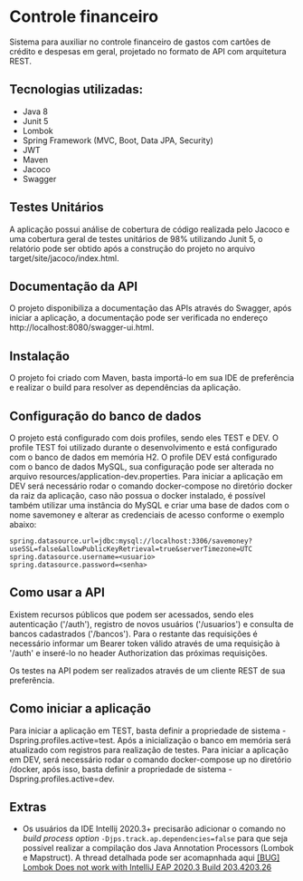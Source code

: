 # Controle financeiro
Sistema para auxiliar no controle financeiro de gastos com cartões de crédito e despesas em geral, projetado no formato de API com arquitetura REST.

## Tecnologias utilizadas:
* Java 8
* Junit 5
* Lombok
* Spring Framework (MVC, Boot, Data JPA, Security)
* JWT
* Maven
* Jacoco
* Swagger

## Testes Unitários
A aplicação possui análise de cobertura de código realizada pelo Jacoco e uma cobertura geral de testes unitários de 98% utilizando Junit 5, o relatório pode ser obtido após a construção do projeto no arquivo target/site/jacoco/index.html.

## Documentação da API
O projeto disponibiliza a documentação das APIs através do Swagger, após iniciar a aplicação, a documentação pode ser verificada no endereço http://localhost:8080/swagger-ui.html.

## Instalação
O projeto foi criado com Maven, basta importá-lo em sua IDE de preferência e realizar o build para resolver as dependências da aplicação.

## Configuração do banco de dados
O projeto está configurado com dois profiles, sendo eles TEST e DEV.
O profile TEST foi utilizado durante o desenvolvimento e está configurado com o banco de dados em memória H2.
O profile DEV está configurado com o banco de dados MySQL, sua configuração pode ser alterada no arquivo resources/application-dev.properties. Para iniciar a aplicação em DEV será necessário rodar o comando docker-compose no diretório docker da raiz da aplicação, caso não possua o docker instalado, é possível também utilizar uma instância do MySQL e criar uma base de dados com o nome savemoney e alterar as credenciais de acesso conforme o exemplo abaixo:
```
spring.datasource.url=jdbc:mysql://localhost:3306/savemoney?useSSL=false&allowPublicKeyRetrieval=true&serverTimezone=UTC
spring.datasource.username=<usuario>
spring.datasource.password=<senha>
```

## Como usar a API
Existem recursos públicos que podem ser acessados, sendo eles autenticação ('/auth'), registro de novos usuários ('/usuarios') e consulta de bancos cadastrados ('/bancos'). Para o restante das requisições é necessário informar um Bearer token válido através de uma requisição à '/auth' e inseré-lo no header Authorization das próximas requisições.

Os testes na API podem ser realizados através de um cliente REST de sua preferência.

## Como iniciar a aplicação
Para iniciar a aplicação em TEST, basta definir a propriedade de sistema -Dspring.profiles.active=test. Após a inicialização o banco em memória será atualizado com registros para realização de testes.
Para iniciar a aplicação em DEV, será necessário rodar o comando docker-compose up no diretório /docker, após isso, basta definir a propriedade de sistema -Dspring.profiles.active=dev.

## Extras
- Os usuários da IDE Intellij 2020.3+ precisarão adicionar o comando no *build process option* `-Djps.track.ap.dependencies=false` para que seja possível realizar a compilação dos Java Annotation Processors (Lombok e Mapstruct).
A thread detalhada pode ser acomapnhada aqui [[BUG] Lombok Does not work with IntelliJ EAP 2020.3 Build 203.4203.26](https://github.com/projectlombok/lombok/issues/2592#issuecomment-705449860)
